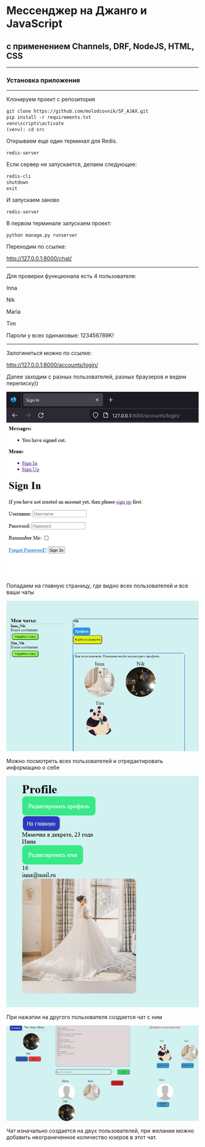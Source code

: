 
# Мессенджер на Джанго и JavaScript
## с применением Channels, DRF, NodeJS, HTML, CSS
____
### Установка приложения
____
Клонируем проект с репозитория 

```
git clone https://github.com/molodcovnik/SF_AJAX.git
pip install -r requirements.txt
venv\scripts\activate
(venv): cd src
```

Открываем еще один терминал для Redis.

```
redis-server
```

Если сервер не запускается, делаем следующее:

```
redis-cli
shutdown
exit
```

И запускаем заново

```
redis-server
```

В первом терминале запускаем проект:

```
python manage.py runserver
```

Переходим по ссылке:

http://127.0.0.1:8000/chat/

---

Для проверки функционала есть 4 пользователя:

Inna

Nik

Maria

Tim

Пароли у всех одинаковые: 123456789K!

----

Залогиниться можно по ссылке:

http://127.0.0.1:8000/accounts/login/

Далее заходим с разных пользователей, разных браузеров и ведем переписку))


![login](src/media/images/login.png)


Попадаем на главную страницу, где видно всех пользователей и все ваши чаты

![index](src/media/images/index.png)

Можно посмотреть всех пользователей и отредактировать информацию о себе

![edit_info](src/media/images/edit-profile.png)

При нажатии на другого пользователя создается чат с ним

![chat-room](src/media/images/room-page.png)

Чат изначально создается на двух пользователей, при желании можно добавить неограниченное количество юзеров в этот чат.

